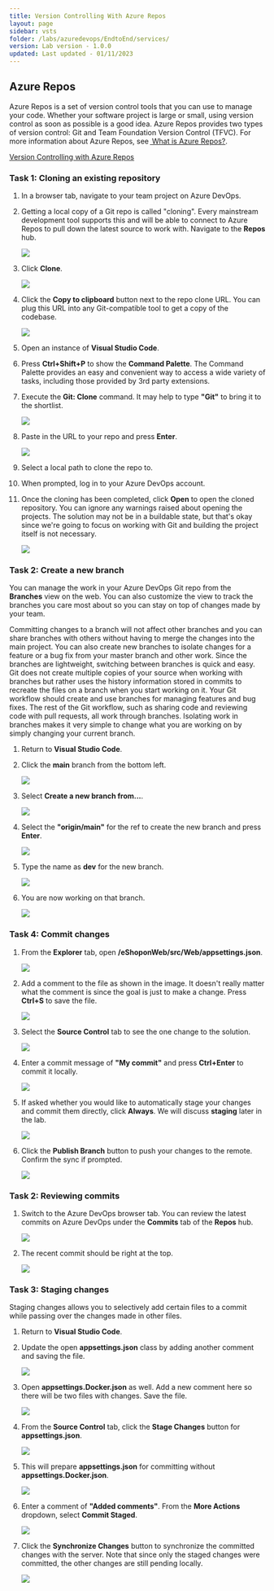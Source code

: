 ```yaml
---
title: Version Controlling With Azure Repos
layout: page
sidebar: vsts
folder: /labs/azuredevops/EndtoEnd/services/
version: Lab version - 1.0.0
updated: Last updated - 01/11/2023
---
```

<div class="rw-ui-container"></div>

## Azure Repos

Azure Repos is a set of version control tools that you can use to manage your code. Whether your software project is large or small, using version control as soon as possible is a good idea. Azure Repos provides two types of version control: Git and Team Foundation Version Control (TFVC). For more information about Azure Repos, see <a href ="https://learn.microsoft.com/azure/devops/repos/get-started/what-is-repos?view=azure-devops"> <u>What is Azure Repos?</u></a>. 

<a href="https://www.azuredevopslabs.com/labs/azuredevops/git/"><u>Version Controlling with Azure Repos</u></a>

### Task 1: Cloning an existing repository ###

1. In a browser tab, navigate to your team project on Azure DevOps.

1. Getting a local copy of a Git repo is called "cloning". Every mainstream development tool supports this and will be able to connect to Azure Repos to pull down the latest source to work with. Navigate to the **Repos** hub.

    ![](images/repos/000.png)

1. Click **Clone**.

    ![](images/repos/001.png)

1. Click the **Copy to clipboard** button next to the repo clone URL. You can plug this URL into any Git-compatible tool to get a copy of the codebase.

    ![](images/repos/002.png)

1. Open an instance of **Visual Studio Code**.

1. Press **Ctrl+Shift+P** to show the **Command Palette**. The Command Palette provides an easy and convenient way to access a wide variety of tasks, including those provided by 3rd party extensions.

1. Execute the **Git: Clone** command. It may help to type **"Git"** to bring it to the shortlist.

    ![](images/repos/003.png)

1. Paste in the URL to your repo and press **Enter**.

    ![](images/repos/004.png)

1. Select a local path to clone the repo to.

1. When prompted, log in to your Azure DevOps account.

1. Once the cloning has been completed, click **Open** to open the cloned repository. You can ignore any warnings raised about opening the projects. The solution may not be in a buildable state, but that's okay since we're going to focus on working with Git and building the project itself is not necessary.

    ![](images/repos/005_new.png)

### Task 2: Create a new branch

You can manage the work in your Azure DevOps Git repo from the **Branches** view on the web. You can also customize the view to track the branches you care most about so you can stay on top of changes made by your team.

Committing changes to a branch will not affect other branches and you can share branches with others without having to merge the changes into the main project. You can also create new branches to isolate changes for a feature or a bug fix from your master branch and other work. Since the branches are lightweight, switching between branches is quick and easy. Git does not create multiple copies of your source when working with branches but rather uses the history information stored in commits to recreate the files on a branch when you start working on it. Your Git workflow should create and use branches for managing features and bug fixes. The rest of the Git workflow, such as sharing code and reviewing code with pull requests, all work through branches. Isolating work in branches makes it very simple to change what you are working on by simply changing your current branch.

<a name="Ex5Task1"></a>

1. Return to **Visual Studio Code**.

1. Click the **main** branch from the bottom left.

    ![](images/repos/034.png)

1. Select **Create a new branch from...**.

    ![](images/repos/035.png)

1. Select the **"origin/main"** for the ref to create the new branch and press **Enter**.

    ![](images/repos/036.png)

1. Type the name as **dev** for the new branch.

    ![](images/repos/037.png)

1. You are now working on that branch.

    ![](images/repos/038.png)

<a name="Ex5Task2"></a>


### Task 4: Commit changes

1. From the **Explorer** tab, open **/eShoponWeb/src/Web/appsettings.json**.

    ![](images/repos/012.png)

1. Add a comment to the file as shown in the image. It doesn't really matter what the comment is since the goal is just to make a change. Press **Ctrl+S** to save the file.

    ![](images/repos/013.png)

1. Select the **Source Control** tab to see the one change to the solution.

    ![](images/repos/014.png)

1. Enter a commit message of **"My commit"** and press **Ctrl+Enter** to commit it locally.

    ![](images/repos/015.png)

1. If asked whether you would like to automatically stage your changes and commit them directly, click **Always**. We will discuss **staging** later in the lab.

    ![](images/repos/016.png)

1. Click the **Publish Branch** button to push your changes to the remote. Confirm the sync if prompted.

    ![](images/repos/017.png)

<a name="Ex3Task2"></a>
### Task 2: Reviewing commits ###

1. Switch to the Azure DevOps browser tab. You can review the latest commits on Azure DevOps under the **Commits** tab of the **Repos** hub.

    ![](images/repos/018.png)

1. The recent commit should be right at the top.

    ![](images/repos/019.png)

<a name="Ex3Task3"></a>
### Task 3: Staging changes ###

Staging changes allows you to selectively add certain files to a commit while passing over the changes made in other files.

1. Return to **Visual Studio Code**.

1. Update the open **appsettings.json** class by adding another comment and saving the file.

    ![](images/repos/020.png)

1. Open **appsettings.Docker.json** as well. Add a new comment here so there will be two files with changes. Save the file.

    ![](images/repos/021.png)


1. From the **Source Control** tab, click the **Stage Changes** button for **appsettings.json**.

    ![](images/repos/023.png)

1. This will prepare **appsettings.json** for committing without **appsettings.Docker.json**.

    ![](images/repos/024.png)

1. Enter a comment of **"Added comments"**. From the **More Actions** dropdown, select **Commit Staged**.

    ![](images/repos/025_new.png)

1. Click the **Synchronize Changes** button to synchronize the committed changes with the server. Note that since only the staged changes were committed, the other changes are still pending locally.

    ![](images/repos/026.png)

<a name="Exercise4"></a>
